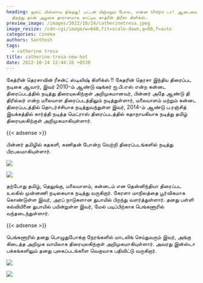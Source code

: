 ```yaml
---
heading: ஜஸ்ட் மிஸ்ஸுல நிக்குது! பட்டன் பிஞ்சுறும் போல, என்ன shapu டா! ஆடையை
  திறந்து தான் அழகை தாராளமாக காட்டிய காத்ரீன் திரீசா கிளிக்ஸ்.
preview_image: /images/2022/10/24/catherinetresa.jpeg
image_resize: /cdn-cgi/image/w=640,fit=scale-down,q=80,f=auto
categories: cinema
authors: Santhosh
tags:
  - catherine tresa
title: catherine-tresa-new-hot
date: 2022-10-24 12:44:26 +0530
---
```

கேத்ரின் தெரசாவின் ரீசன்ட் ஸ்டிலிஷ் கிளிக்ஸ் !!
கேதரின் தெரசா இந்திய திரைப்பட நடிகை ஆவார், இவர் 2010-ம் ஆண்டு ஷங்கர் ஐ.பி.எஸ் என்ற கன்னட திரைப்படத்தில் நடித்து திரையுலகிற்குள் அறிமுகமானவர், பின்னர் அதே ஆண்டு தி திரில்லர் என்ற மலையாள திரைப்படத்திலும் நடித்துள்ளார், மலையாளம் மற்றும் கன்னட திரைப்படத்தில் தொடர்ச்சியாக நடித்துவந்துள்ள இவர், 2014-ம் ஆண்டு ப.ரஞ்சித் இயக்கத்தில் கார்த்தி நடித்த மெட்ராஸ் திரைப்படத்தில் கதாநாயகியாக நடித்து தமிழ் திரையுலகிற்குள் அறிமுகமாகியுள்ளார்.

{{< adsense >}}

பின்னர் தமிழில் கதகளி, கணிதன் போன்ற வெற்றி திரைப்படங்களில் நடித்து பிரபலமாகியுள்ளார். 

![](/images/2022/10/24/catherine-tresa-new-hot.jpeg)

![](/images/2022/10/24/catherine-tresa-new-hot2.jpeg)

தற்போது தமிழ், தெலுங்கு, மலையாளம், கன்னடம் என தென்னிந்தியா திரைப்பட உலகில் முன்னணி நடிகையாக நடித்து வருகிறார்.
கேரளா மாநிலத்தை பூர்விகமாக கொண்டுள்ள இவர், அரப் நாடுகளான துபாயில் பிறந்து வளர்த்துள்ளார். தனது பள்ளி கல்வியினை துபாயில் பயின்றுள்ள இவர், மேல் படிப்பிற்காக பெங்களூரில் வந்தடைந்துள்ளார்.

{{< adsense >}}


பெங்களூரில் தனது பொழுதுபோக்கு நேரங்களில் மாடலிங் செய்துவரும் இவர், அங்கு கிடைத்த அறிமுக வாயிலாக திரையுலகிற்குள் அறிமுகமாகியுள்ளார். அவரது இன்ஸ்டா பக்கங்களிலும் தனது புகைப்படங்களை வெகுவாக பதிவிட்டு வருகிறார்.

![](/images/2022/10/24/catherine-tresa-new-hot4.jpeg)

![](/images/2022/10/24/catherine-tresa-new-hot6.jpeg)